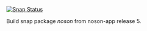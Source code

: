 [![Snap Status](https://build.snapcraft.io/badge/janbar/noson-snap.svg)](https://build.snapcraft.io/user/janbar/noson-snap)

Build snap package *noson* from noson-app release 5.

